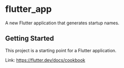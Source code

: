 # flutter_app

A new Flutter application that generates startup names.

## Getting Started

This project is a starting point for a Flutter application.

Link: https://flutter.dev/docs/cookbook

